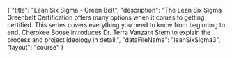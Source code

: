 {
	"title": "Lean Six Sigma - Green Belt",
	"description": "The Lean Six Sigma Greenbelt Certification offers many options when it comes to getting certified. This series covers everything you need to know from beginning to end. Cherokee Boose introduces Dr. Terra Vanzant Stern to explain the process and project ideology in detail.",
	"dataFileName": "leanSixSigma3",
	"layout": "course"
}